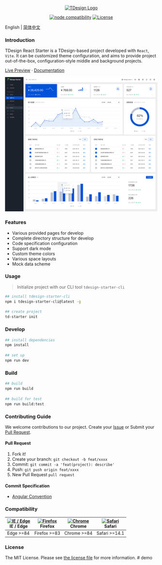 <p style="display:flex; justify-content: center">

</p>
<p align="center">
  <a href="https://tdesign.tencent.com/starter/react/#/dashboard/base" target="_blank">
    <img alt="TDesign Logo" width="200" src="https://tdesign.gtimg.com/starter/brand-logo.svg">
  </a>
</p>

<p align="center">
  <a href="https://nodejs.org/en/about/releases/"><img src="https://img.shields.io/node/v/vite.svg" alt="node compatibility"></a>
  <a href="https://github.com/Tencent/tdesign-react/blob/develop/LICENSE">
    <img src="https://img.shields.io/npm/l/tdesign-react.svg?sanitize=true" alt="License">
  </a>
</p>

English | [简体中文](./README-zh_CN.md) 
### Introduction

TDesign React Starter is a TDesign-based project developed with `React`, `Vite`. It can be customized theme configuration, and aims to provide project out-of-the-box, configuration-style middle and background projects.

<p>
  <a href="http://tdesign.tencent.com/starter/react/">Live Preview</a>
  ·
  <a href="https://tdesign.tencent.com/starter/docs/react/get-started">Documentation</a>
</p>

<img src="docs/docs-starter.png">

### Features

- Various provided pages for develop
- Complete directory structure for develop
- Code specification configuration
- Support dark mode
- Custom theme colors
- Various space layouts
- Mock data scheme

### Usage

> Initialize project with our CLI tool `tdesign-starter-cli` 

```bash
## install tdesign-starter-cli
npm i tdesign-starter-cli@latest -g

## create project
td-starter init
```

### Develop

```bash
## install dependencies
npm install

## set up
npm run dev
```

### Build

```bash
## build
npm run build

## build for test
npm run build:test
```


### Contributing Guide

We welcome contributions to our project. Create your [Issue](https://github.com/tencent/tdesign-react-starter/issues/new/choose) or Submit your [Pull Request](https://github.com/Tencent/tdesign-react-starter/pulls).

#### Pull Request

1. Fork it!
2. Create your branch: `git checkout -b feat/xxxx`
3. Commit: `git commit -a 'feat(project): describe'`
4. Push: `git push origin feat/xxxx`
5. New Pull Request `pull request`

#### Commit Specification

- [Angular Convention](https://github.com/conventional-changelog/conventional-changelog/tree/master/packages/conventional-changelog-angular)

### Compatibility

| [<img src="https://raw.githubusercontent.com/alrra/browser-logos/master/src/edge/edge_48x48.png" alt="IE / Edge" width="24px" height="24px" />](http://godban.github.io/browsers-support-badges/)</br> IE / Edge | [<img src="https://raw.githubusercontent.com/alrra/browser-logos/master/src/firefox/firefox_48x48.png" alt="Firefox" width="24px" height="24px" />](http://godban.github.io/browsers-support-badges/)</br>Firefox | [<img src="https://raw.githubusercontent.com/alrra/browser-logos/master/src/chrome/chrome_48x48.png" alt="Chrome" width="24px" height="24px" />](http://godban.github.io/browsers-support-badges/)</br>Chrome | [<img src="https://raw.githubusercontent.com/alrra/browser-logos/master/src/safari/safari_48x48.png" alt="Safari" width="24px" height="24px" />](http://godban.github.io/browsers-support-badges/)</br>Safari |
| ---------------------------------------------------------------------------------------------------------------------------------------------------------------------------------------------------------------- | ----------------------------------------------------------------------------------------------------------------------------------------------------------------------------------------------------------------- | ------------------------------------------------------------------------------------------------------------------------------------------------------------------------------------------------------------- | ------------------------------------------------------------------------------------------------------------------------------------------------------------------------------------------------------------- |
| Edge >=84                                                                                                                                                                                                        | Firefox >=83                                                                                                                                                                                                      | Chrome >=84                                                                                                                                                                                                   | Safari >=14.1                                                                                                                                                                                                 |

### License

The MIT License. Please see [the license file](LICENSE) for more information.
#   d e m o 
 
 